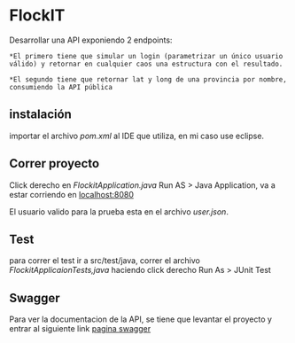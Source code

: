 # FlockIT
Desarrollar una API exponiendo 2 endpoints:
	
	*El primero tiene que simular un login (parametrizar un único usuario válido) y retornar en cualquier caos una estructura con el resultado.
	
	*El segundo tiene que retornar lat y long de una provincia por nombre, consumiendo la API pública

## instalación

importar el archivo *pom.xml* al IDE que utiliza, en mi caso use eclipse.

## Correr proyecto

Click derecho en *FlockitApplication.java* Run AS > Java Application, va a estar corriendo en [localhost:8080](http;//localhost:8080/)

El usuario valido para la prueba esta en el archivo *user.json*.

## Test

para correr el test ir a src/test/java, correr el archivo *FlockitApplicaionTests,java* haciendo click derecho Run As > JUnit Test

## Swagger

Para ver la documentacion de la API, se tiene que levantar el proyecto y entrar al siguiente link [pagina swagger](http://localhost:8080/swagger-ui.html)